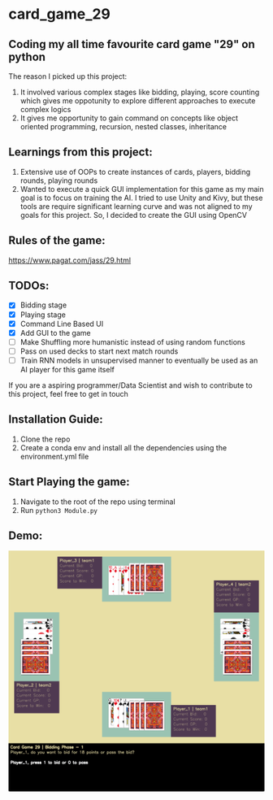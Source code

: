 # card_game_29

## Coding my all time favourite card game "29" on python
The reason I picked up this project:
1. It involved various complex stages like bidding, playing, score counting which gives me oppotunity to explore different approaches to execute complex logics
2. It gives me opportunity to gain command on concepts like object oriented programming, recursion, nested classes, inheritance

## Learnings from this project:
1. Extensive use of OOPs to create instances of cards, players, bidding rounds, playing rounds
2. Wanted to execute a quick GUI implementation for this game as my main goal is to focus on training the AI. I tried to use Unity and Kivy, but these tools are require significant learning curve and was not aligned to my goals for this project. So, I decided to create the GUI using OpenCV

## Rules of the game:
https://www.pagat.com/jass/29.html

## TODOs:
- [x] Bidding stage
- [x] Playing stage
- [x] Command Line Based UI
- [x] Add GUI to the game
- [ ] Make Shuffling more humanistic instead of using random functions
- [ ] Pass on used decks to start next match rounds
- [ ] Train RNN models in unsupervised manner to eventually be used as an AI player for this game itself

If you are a aspiring programmer/Data Scientist and wish to contribute to this project, feel free to get in touch

## Installation Guide:
1. Clone the repo
2. Create a conda env and install all the dependencies using the environment.yml file

## Start Playing the game:
1. Navigate to the root of the repo using terminal
2. Run `python3 Module.py`

## Demo:
![alt text](https://github.com/rishabh00100/card_game_29/blob/master/modules/img/demo.gif "Demo")